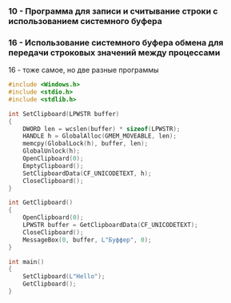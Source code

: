 ### 10 - Программа для записи и считывание строки с использованием системного буфера
### 16 - Использование системного буфера обмена для передачи строковых значений между процессами

16 - тоже самое, но две разные программы

```C
#include <Windows.h>
#include <stdio.h>
#include <stdlib.h>

int SetClipboard(LPWSTR buffer)
{
	DWORD len = wcslen(buffer) * sizeof(LPWSTR);
	HANDLE h = GlobalAlloc(GMEM_MOVEABLE, len);
	memcpy(GlobalLock(h), buffer, len);
	GlobalUnlock(h);
	OpenClipboard(0);
	EmptyClipboard();
	SetClipboardData(CF_UNICODETEXT, h);
	CloseClipboard();
}

int GetClipboard()
{
	OpenClipboard(0);
	LPWSTR buffer = GetClipboardData(CF_UNICODETEXT);
	CloseClipboard();
	MessageBox(0, buffer, L"Буффер", 0);
}

int main()
{
	SetClipboard(L"Hello");
	GetClipboard();
}
```
